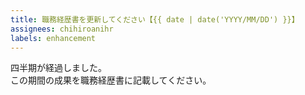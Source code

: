 ```yaml
---
title: 職務経歴書を更新してください【{{ date | date('YYYY/MM/DD') }}】
assignees: chihiroanihr
labels: enhancement
---
```


四半期が経過しました。  
この期間の成果を職務経歴書に記載してください。
